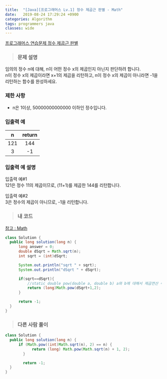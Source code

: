 ```yaml
---
title:  "[Java][프로그래머스 Lv.1] 정수 제곱근 판별 - Math"
date:   2019-08-24 17:29:24 +0900
categories: Algorithm
tags: programmers java
classes: wide
---  
```


[프로그래머스 연습문제 정수 제곱근 판별](https://programmers.co.kr/learn/courses/30/lessons/12934)   

> ### 문제 설명  

임의의 정수 n에 대해, n이 어떤 정수 x의 제곱인지 아닌지 판단하려 합니다.  
n이 정수 x의 제곱이라면 x+1의 제곱을 리턴하고, n이 정수 x의 제곱이 아니라면 -1을 리턴하는 함수를 완성하세요.  

### 제한 사항  

- n은 1이상, 50000000000000 이하인 정수입니다.  

### 입출력 예  

|  n  	| return 	|
|:---:	|:------:	|
| 121 	|   144  	|
| 3   	| -1     	|  

### 입출력 예 설명  

입출력 예#1  
121은 정수 11의 제곱이므로, (11+1)를 제곱한 144를 리턴합니다.  

입출력 예#2  
3은 정수의 제곱이 아니므로, -1을 리턴합니다.  

>### 내 코드  

[참고 : Math](https://lktprogrammer.tistory.com/114)  

```java
class Solution {
  public long solution(long n) {
      long answer = 0;
      double dSqrt = Math.sqrt(n);
      int sqrt = (int)dSqrt;

      System.out.println("sqrt " + sqrt);
      System.out.println("dSqrt " + dSqrt);

      if(sqrt==dSqrt){
          //static double pow(double a, double b) a와 b에 대해서 제곱연산 수행. (5, 2) -> 25
          return (long)Math.pow(dSqrt+1,2);
      }

      return -1;
  }
}
```

>### 다른 사람 풀이  

```java
class Solution {
  public long solution(long n) {
      if (Math.pow((int)Math.sqrt(n), 2) == n) {
            return (long) Math.pow(Math.sqrt(n) + 1, 2);
        }

        return -1;
  }
}
```
